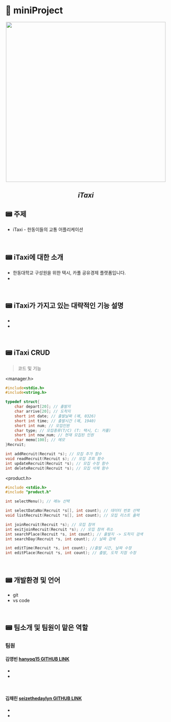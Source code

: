 # 🧊 miniProject

<div align="center"> 

<img src="https://user-images.githubusercontent.com/130302221/236679887-e07f2804-ddea-450a-aee1-2f6a0b3f2dbb.png" height="500" width="500">
 
  ## *iTaxi*  
</div>
  
## 📟 주제
 - iTaxi - 한동이들의 교통 어플리케이션

<br/>

## 📟 iTaxi에 대한 소개
  - 한동대학교 구성원을 위한 택시, 카풀 공유경제 플랫폼입니다.
  - 

<br/>
  
##  📟 iTaxi가 가지고 있는 대략적인 기능 설명
  - 
  - 

<br/>

## 📟 iTaxi CRUD
> 코드 및 기능  
  
<manager.h>
```c
#include<stdio.h>
#include<string.h>

typedef struct{
	char depart[20]; // 출발지
	char arrive[20]; // 도착지
	short int date; // 출발날짜 (예, 0326)
	short int time; // 출발시간 (예, 1940)
	short int num; // 모집인원
	char type; // 모집종류(T/C) (T: 택시, C: 카풀)
	short int now_num; // 현재 모집된 인원
	char memo[100]; // 메모
}Recruit;

int addRecruit(Recruit *s); // 모집 추가 함수
void readRecruit(Recruit s); // 모집 조회 함수
int updateRecruit(Recruit *s); // 모집 수정 함수
int deleteRecruit(Recruit *s); // 모집 삭제 함수

```
<product.h>
```c
#include <stdio.h>
#include "product.h"

int selectMenu(); // 메뉴 선택

int selectDataNo(Recruit *s[], int count); // 데이터 번호 선택
void listRecruit(Recruit *s[], int count); // 모집 리스트 출력

int joinRecruit(Recruit *s); // 모집 참여
int exitjoinRecruit(Recruit *s); // 모집 참여 취소 
int searchPlace(Recruit *s, int count); // 출발지 -> 도착지 검색
int searchDay(Recruit *s, int count); // 날짜 검색

int editTime(Recruit *s, int count); //출발 시간, 날짜 수정
int editPlace(Recruit *s, int count); // 출발, 도착 지점 수정

```

<br/>

## 📟 개발환경 및 언어
  - git 
  - vs code

<br/>

## 📟 팀소개 및 팀원이 맡은 역할
### 팀원
 #### 김영빈 [hanyoq15 GITHUB LINK](https://github.com/hanyoq15)
  - 
  - 
  
<br/>

#### 김채린 [seizethedaylyn GITHUB LINK](https://github.com/seizethedaylyn)
 - 
 - 

<!--
<p align="center"><img src="" height="" width=""></p>
-->
